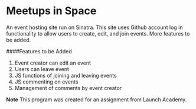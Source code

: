 # Meetups in Space
An event hosting site run on Sinatra. This site uses Github account log in functionality to allow users to create, edit, and join events. More features to be added.

####Features to be Added
1. Event creator can edit an event
2. Users can leave event
3. JS functions of joining and leaving events
4. JS commenting on events
5. Management of comments by event creator


**Note**
This program was created for an assignment from Launch Academy.
